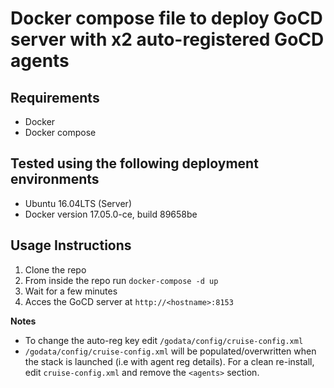 # Docker compose file to deploy GoCD server with x2 auto-registered GoCD agents

## Requirements
* Docker
* Docker compose

## Tested using the following deployment environments
* Ubuntu 16.04LTS (Server)
* Docker version 17.05.0-ce, build 89658be

## Usage Instructions

1. Clone the repo
2. From inside the repo run `docker-compose -d up`
3. Wait for a few minutes
4. Acces the GoCD server at `http://<hostname>:8153`

**Notes**

- To change the auto-reg key edit `/godata/config/cruise-config.xml`
- `/godata/config/cruise-config.xml` will be populated/overwritten when the stack is launched (i.e with agent reg details). For a clean re-install, edit `cruise-config.xml` and remove the `<agents>` section.
